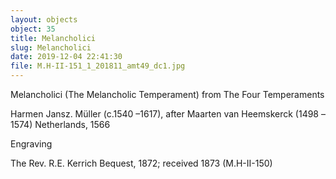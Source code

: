 ```yaml
---
layout: objects
object: 35
title: Melancholici
slug: Melancholici
date: 2019-12-04 22:41:30
file: M.H-II-151_1_201811_amt49_dc1.jpg
---
```


Melancholici  (The Melancholic Temperament) from The Four Temperaments

Harmen Jansz. Müller (c.1540 –1617), after Maarten van Heemskerck (1498 –1574)  Netherlands, 1566  

Engraving  

The Rev. R.E. Kerrich Bequest, 1872; received 1873 (M.H-II-150)
